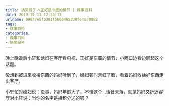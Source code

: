 ```yaml
---
title: 搞笑段子->正好是车震的情节 | 糗事百科
date: 2019-12-13 12:33:13
urlname: 09847e5fb391f5b60465838fe4a70892
tags: 
- 糗事百科
categories:
- 糗事百科
- 搞笑段子
---
```

晚上晚饭后小轩和媳妇在客厅看电视，正好是车震的情节，小两口边看边聊起这个话题。

没想到被进来收拾东西的妈妈听到了，媳妇顿时羞红了脸，看着妈妈收拾好东西走出客厅。

小轩忙对媳妇说：没事，妈妈年龄大了，不懂这个...话音未落，就见妈妈又折返客厅对小轩说：当你的名字是换积分送的呀？


